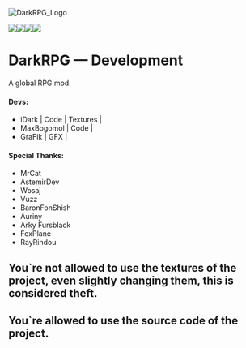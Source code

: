 ![DarkRPG_Logo](https://cdn.discordapp.com/attachments/1014345920315412502/1055843203670085642/dark-rpg-reborn.png)

![](https://img.shields.io/discord/859843420603416618?color=Green&label=Discord&logo=Discord&style=flat-square)![](http://cf.way2muchnoise.eu/versions/698244.svg)![](https://cf.way2muchnoise.eu/698244.svg)![](https://img.shields.io/badge/License-GPL--2.0-blue)

# DarkRPG — Development
A global RPG mod.

#### Devs:
- iDark | Code | Textures |
- MaxBogomol | Code |
- GraFik | GFX |

#### Special Thanks:
- MrCat
- AstemirDev
- Wosaj
- Vuzz
- BaronFonShish
- Auriny
- Arky Fursblack
- FoxPlane
- RayRindou

## You`re not allowed to use the textures of the project, even slightly changing them, this is considered theft.
## You`re allowed to use the source code of the project. 
